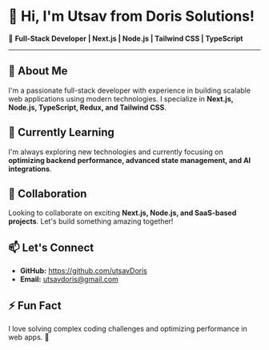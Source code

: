 # 👋 Hi, I'm Utsav from Doris Solutions!

🚀 **Full-Stack Developer | Next.js | Node.js | Tailwind CSS | TypeScript**

---

## 👀 About Me  
I'm a passionate full-stack developer with experience in building scalable web applications using modern technologies. I specialize in **Next.js, Node.js, TypeScript, Redux, and Tailwind CSS**.  

## 🌱 Currently Learning  
I'm always exploring new technologies and currently focusing on **optimizing backend performance, advanced state management, and AI integrations**.

## 💼 Collaboration  
Looking to collaborate on exciting **Next.js, Node.js, and SaaS-based projects**. Let's build something amazing together!  

## 📫 Let's Connect  
- **GitHub:** https://github.com/utsavDoris  
- **Email:** utsavdoris@gmail.com

## ⚡ Fun Fact  
I love solving complex coding challenges and optimizing performance in web apps. 🚀  
